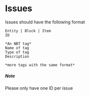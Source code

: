 # Issues
Issues should have the following format

```
Entity | Block | Item
ID

*An NBT tag*
Name of tag
Type of tag
Description

*more tags with the same format*
```

##### Note
Please only have one ID per issue
